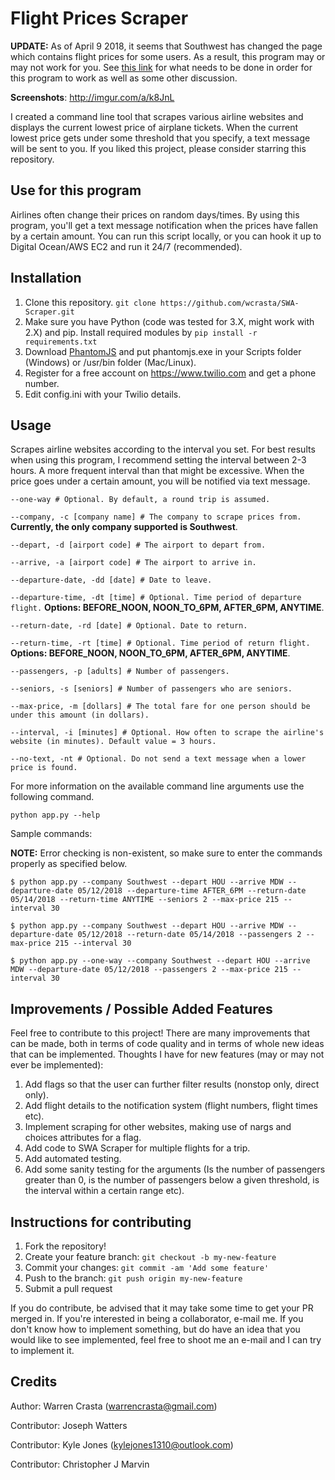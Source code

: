 # Flight Prices Scraper

**UPDATE:** As of April 9 2018, it seems that Southwest has changed the page which contains flight prices for some users. As a result, this program may or may not work for you. See [this link](https://github.com/wcrasta/SWA-Scraper/issues/30) for what needs to be done in order for this program to work as well as some other discussion.  

**Screenshots**: http://imgur.com/a/k8JnL

I created a command line tool that scrapes various airline websites and displays the current lowest price of airplane tickets. When the current lowest price gets under some threshold that you specify, a text message will be sent to you. If you liked this project, please consider starring this repository.

## Use for this program

Airlines often change their prices on random days/times. By using this program, you'll get a text message notification when the prices have fallen by a certain amount. You can run this script locally, or you can hook it up to Digital Ocean/AWS EC2 and run it 24/7 (recommended).

## Installation

1. Clone this repository. `git clone https://github.com/wcrasta/SWA-Scraper.git`
2. Make sure you have Python (code was tested for 3.X, might work with 2.X) and pip. Install required modules by `pip install -r requirements.txt`
3. Download [PhantomJS](http://phantomjs.org/download.html) and put phantomjs.exe in your Scripts folder (Windows) or /usr/bin folder (Mac/Linux).
4. Register for a free account on https://www.twilio.com and get a phone number.
5. Edit config.ini with your Twilio details.

## Usage

Scrapes airline websites according to the interval you set. For best results when using this program, I recommend setting the interval between 2-3 hours. A more frequent interval than that might be excessive. When the price goes under a certain amount, you will be notified via text message.

`--one-way # Optional. By default, a round trip is assumed.`

`--company, -c [company name] # The company to scrape prices from.` **Currently, the only company supported is Southwest**.

`--depart, -d [airport code] # The airport to depart from.`

`--arrive, -a [airport code] # The airport to arrive in.`

`--departure-date, -dd [date] # Date to leave.`

`--departure-time, -dt [time] # Optional. Time period of departure flight.` **Options: BEFORE_NOON, NOON_TO_6PM, AFTER_6PM, ANYTIME**.

`--return-date, -rd [date] # Optional. Date to return.`

`--return-time, -rt [time] # Optional. Time period of return flight.` **Options: BEFORE_NOON, NOON_TO_6PM, AFTER_6PM, ANYTIME**.

`--passengers, -p [adults] # Number of passengers.`

`--seniors, -s [seniors] # Number of passengers who are seniors.`

`--max-price, -m [dollars] # The total fare for one person should be under this amount (in dollars).`

`--interval, -i [minutes] # Optional. How often to scrape the airline's website (in minutes). Default value = 3 hours.`

`--no-text, -nt # Optional. Do not send a text message when a lower price is found.`

For more information on the available command line arguments use the following command.

`python app.py --help`

Sample commands:

**NOTE:** Error checking is non-existent, so make sure to enter the commands properly as specified below.

`$ python app.py --company Southwest --depart HOU --arrive MDW --departure-date 05/12/2018 --departure-time AFTER_6PM --return-date 05/14/2018 --return-time ANYTIME --seniors 2 --max-price 215 --interval 30`

`$ python app.py --company Southwest --depart HOU --arrive MDW --departure-date 05/12/2018 --return-date 05/14/2018 --passengers 2 --max-price 215 --interval 30`

`$ python app.py --one-way --company Southwest --depart HOU --arrive MDW --departure-date 05/12/2018 --passengers 2 --max-price 215 --interval 30`

## Improvements / Possible Added Features

Feel free to contribute to this project! There are many improvements that can be made, both in terms of code quality and in terms of whole new ideas that can be implemented. Thoughts I have for new features (may or may not ever be implemented):

1. Add flags so that the user can further filter results (nonstop only, direct only).
2. Add flight details to the notification system (flight numbers, flight times etc).
3. Implement scraping for other websites, making use of nargs and choices attributes for a flag.
4. Add code to SWA Scraper for multiple flights for a trip.
5. Add automated testing.
6. Add some sanity testing for the arguments (Is the number of passengers greater than 0, is the number of passengers below a given threshold, is the interval within a certain range etc).

## Instructions for contributing

1. Fork the repository!
2. Create your feature branch: `git checkout -b my-new-feature`
3. Commit your changes: `git commit -am 'Add some feature'`
4. Push to the branch: `git push origin my-new-feature`
5. Submit a pull request

If you do contribute, be advised that it may take some time to get your PR merged in. If you're interested in being a collaborator, e-mail me. If you don't know how to implement something, but do have an idea that you would like to see implemented, feel free to shoot me an e-mail and I can try to implement it.

## Credits

Author: Warren Crasta (warrencrasta@gmail.com)

Contributor: Joseph Watters

Contributor: Kyle Jones (kylejones1310@outlook.com)

Contributor: Christopher J Marvin
